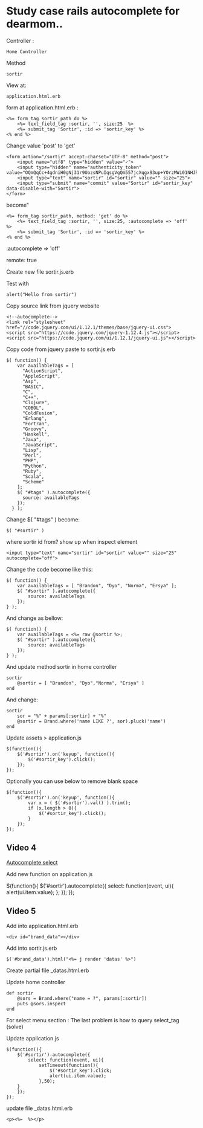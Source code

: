 # Study case rails autocomplete for dearmom..

Controller :

	Home Controller

Method	

	sortir

View at:

	application.html.erb

form at application.html.erb : 

	<%= form_tag sortir_path do %>
        <%= text_field_tag :sortir, '', size:25  %>
        <%= submit_tag 'Sortir', :id => 'sortir_key' %>
    <% end %>

Change value 'post' to 'get'    

    <form action="/sortir" accept-charset="UTF-8" method="post">
    	<input name="utf8" type="hidden" value="✓">
    	<input type="hidden" name="authenticity_token" value="OQmQqCc+4gdniH0gNj31r9UozsNPuIqsgVgQm557jcXqgx93up+YOrzMWi01NHJRu//2cO7cxthZMzI1yqT0SQ==">
        <input type="text" name="sortir" id="sortir" value="" size="25">
        <input type="submit" name="commit" value="Sortir" id="sortir_key" data-disable-with="Sortir">
	</form>		

become"

	<%= form_tag sortir_path, method: 'get' do %>
        <%= text_field_tag :sortir, '', size:25, :autocomplete => 'off'  %>
        <%= submit_tag 'Sortir', :id => 'sortir_key' %>
    <% end %>

:autocomplete => 'off'

remote: true

Create new file sortir.js.erb

Test with 

	alert("Hello from sortir")

Copy source link from jquery website

	<!--autocomplete-->
	<link rel="stylesheet" href="//code.jquery.com/ui/1.12.1/themes/base/jquery-ui.css">
	<script src="https://code.jquery.com/jquery-1.12.4.js"></script>
	<script src="https://code.jquery.com/ui/1.12.1/jquery-ui.js"></script>

Copy code from jquery paste to sortir.js.erb

	$( function() {
	    var availableTags = [
	      "ActionScript",
	      "AppleScript",
	      "Asp",
	      "BASIC",
	      "C",
	      "C++",
	      "Clojure",
	      "COBOL",
	      "ColdFusion",
	      "Erlang",
	      "Fortran",
	      "Groovy",
	      "Haskell",
	      "Java",
	      "JavaScript",
	      "Lisp",
	      "Perl",
	      "PHP",
	      "Python",
	      "Ruby",
	      "Scala",
	      "Scheme"
	    ];
	    $( "#tags" ).autocomplete({
	      source: availableTags
	    });
	  } );

Change $( "#tags" ) become:

	$( "#sortir" )

where sortir id from? show up when inspect element

	<input type="text" name="sortir" id="sortir" value="" size="25" autocomplete="off">

Change the code become like this:

	$( function() {
	    var availableTags = [ "Brandon", "Dyo", "Norma", "Ersya" ];
	    $( "#sortir" ).autocomplete({
	        source: availableTags
	    });
	} );

And change as bellow:

	$( function() {
	    var availableTags = <%= raw @sortir %>;
	    $( "#sortir" ).autocomplete({
	        source: availableTags
	    });
	} );

And update method sortir in home controller

	sortir
		@sortir = [ "Brandon", "Dyo","Norma", "Ersya" ]
	end	

And change:

    sortir
		sor = "%" + params[:sortir] + "%"
    	@sortir = Brand.where('name LIKE ?', sor).pluck('name')
	end

Update assets > application.js

	$(function(){
	    $('#sortir').on('keyup', function(){
	        $('#sortir_key').click();
	    });
	});

Optionally you can use below to remove blank space

	$(function(){
	    $('#sortir').on('keyup', function(){
	        var x = ( $('#sortir').val() ).trim();
	        if (x.length > 0){
	            $('#sortir_key').click();
	        }
	    });
	});

## Video 4

[Autocomplete select](http://api.jqueryui.com/autocomplete/#event-select)

Add new function on application.js

$(function(){
	$('#sortir').autocomplete({
		select: function(event, ui){
			alert(ui.item.value);
	};
	});
});

## Video 5

Add into application.html.erb

	<div id="brand_data"></div>

Add into sortir.js.erb

	$('#brand_data').html("<%= j render 'datas' %>")

Create partial file _datas.html.erb

Update home controller 

	def sortir
		@sors = Brand.where("name = ?", params[:sortir])
    	puts @sors.inspect
	end		

For select menu section : The last problem is how to query select_tag	 (solve)

Update application.js

	$(function(){
		$('#sortir').autocomplete({
			select: function(event, ui){
	            setTimeout(function(){
	                $('#sortir_key').click;   
			    	alert(ui.item.value);        
	            },50);
		}
		});
	});

update file _datas.html.erb

	<p><%=  %></p>